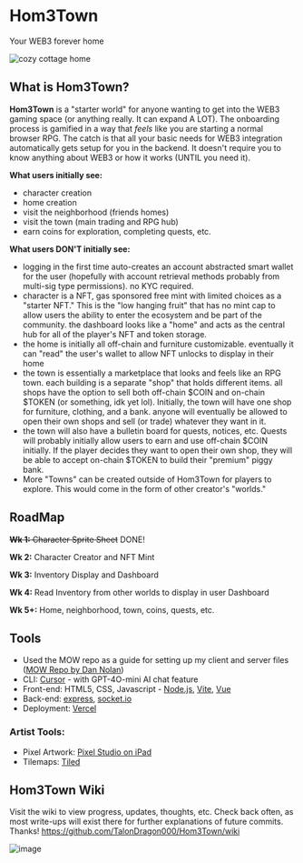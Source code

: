 # Hom3Town
Your WEB3 forever home

![cozy cottage home](https://github.com/user-attachments/assets/eab91122-b8dd-4eb0-a6a3-8a830ba2e474)


## What is Hom3Town? 

**Hom3Town** is a "starter world" for anyone wanting to get into the WEB3 gaming space (or anything really. It can expand A LOT). 
The onboarding process is gamified in a way that *feels* like you are starting a normal browser RPG. 
The catch is that all your basic needs for WEB3 integration automatically gets setup for you in the backend. It doesn't require you to know anything about WEB3 or how it works (UNTIL you need it). 

__What users initially see:__
- character creation
- home creation
- visit the neighborhood (friends homes)
- visit the town (main trading and RPG hub)
- earn coins for exploration, completing quests, etc.

__What users DON'T initially see:__
- logging in the first time auto-creates an account abstracted smart wallet for the user (hopefully with account retrieval methods probably from multi-sig type permissions). no KYC required.
- character is a NFT, gas sponsored free mint with limited choices as a "starter NFT." This is the "low hanging fruit" that has no mint cap to allow users the ability to enter the ecosystem and be part of the community.
the dashboard looks like a "home" and acts as the central hub for all of the player's NFT and token storage.
- the home is initially all off-chain and furniture customizable. eventually it can "read" the user's wallet to allow NFT unlocks to display in their home
- the town is essentially a marketplace that looks and feels like an RPG town. each building is a separate "shop" that holds different items. all shops have the option to sell both off-chain $COIN and on-chain $TOKEN (or something, idk yet lol). Initially, the town will have one shop for furniture, clothing, and a bank. anyone will eventually be allowed to open their own shops and sell (or trade) whatever they want in it.
- the town will also have a bulletin board for quests, notices, etc. Quests will probably initially allow users to earn and use off-chain $COIN initially. If the player decides they want to open their own shop, they will be able to accept on-chain $TOKEN to build their "premium" piggy bank.
- More "Towns" can be created outside of Hom3Town for players to explore. This would come in the form of other creator's "worlds."

## RoadMap
~~**Wk 1:** Character Sprite Sheet~~ DONE!

**Wk 2:** Character Creator and NFT Mint

**Wk 3:** Inventory Display and Dashboard

**Wk 4:** Read Inventory from other worlds to display in user Dashboard

**Wk 5+:** Home, neighborhood, town, coins, quests, etc.

## Tools
- Used the MOW repo as a guide for setting up my client and server files ([MOW Repo by Dan Nolan](https://github.com/Dan-Nolan/mow-episodes/tree/main))
- CLI: [Cursor](https://www.cursor.com/) - with GPT-4O-mini AI chat feature
- Front-end: HTML5, CSS, Javascript - [Node.js](https://nodejs.org/en/), [Vite](https://vite.dev/), [Vue](https://vuejs.org/)
- Back-end: [express](https://expressjs.com/), [socket.io](https://socket.io/)
- Deployment: [Vercel](https://vercel.com/)

### Artist Tools: 
- Pixel Artwork: [Pixel Studio on iPad](https://play.google.com/store/apps/details?id=com.PixelStudio&hl=en_US)
- Tilemaps: [Tiled](https://www.mapeditor.org/)

## Hom3Town Wiki
Visit the wiki to view progress, updates, thoughts, etc. Check back often, as most write-ups will exist there for further explanations of future commits. Thanks! 
https://github.com/TalonDragon000/Hom3Town/wiki

![image](https://github.com/user-attachments/assets/1c96b6c3-96db-4340-a8eb-3a7fc86451cb)

